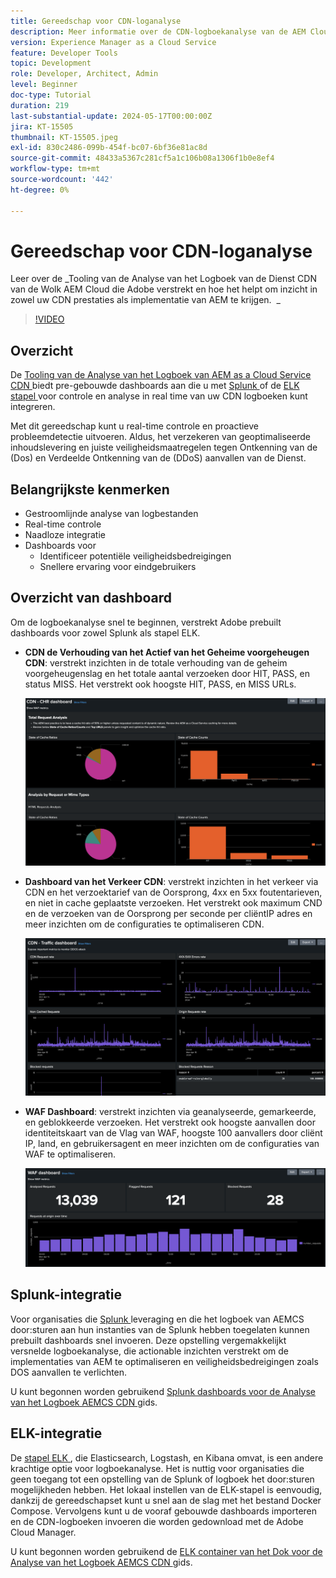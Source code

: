 ```yaml
---
title: Gereedschap voor CDN-loganalyse
description: Meer informatie over de CDN-logboekanalyse van de AEM Cloud Service die Adobe biedt en over de manier waarop u inzicht krijgt in zowel de CDN-prestaties als de AEM-implementatie.
version: Experience Manager as a Cloud Service
feature: Developer Tools
topic: Development
role: Developer, Architect, Admin
level: Beginner
doc-type: Tutorial
duration: 219
last-substantial-update: 2024-05-17T00:00:00Z
jira: KT-15505
thumbnail: KT-15505.jpeg
exl-id: 830c2486-099b-454f-bc07-6bf36e81ac8d
source-git-commit: 48433a5367c281cf5a1c106b08a1306f1b0e8ef4
workflow-type: tm+mt
source-wordcount: '442'
ht-degree: 0%

---
```


# Gereedschap voor CDN-loganalyse

Leer over de _Tooling van de Analyse van het Logboek van de Dienst CDN van de Wolk AEM Cloud die Adobe verstrekt en hoe het helpt om inzicht in zowel uw CDN prestaties als implementatie van AEM te krijgen.
 _
>[!VIDEO](https://video.tv.adobe.com/v/3429177?quality=12&learn=on)

## Overzicht

De [ Tooling van de Analyse van het Logboek van AEM as a Cloud Service CDN ](https://github.com/adobe/AEMCS-CDN-Log-Analysis-Tooling) biedt pre-gebouwde dashboards aan die u met [ Splunk ](https://www.splunk.com/en_us/products/observability-cloud.html) of de [ ELK stapel ](https://www.elastic.co/elastic-stack) voor controle en analyse in real time van uw CDN logboeken kunt integreren.

Met dit gereedschap kunt u real-time controle en proactieve probleemdetectie uitvoeren. Aldus, het verzekeren van geoptimaliseerde inhoudslevering en juiste veiligheidsmaatregelen tegen Ontkenning van de (Dos) en Verdeelde Ontkenning van de (DDoS) aanvallen van de Dienst.

## Belangrijkste kenmerken

- Gestroomlijnde analyse van logbestanden
- Real-time controle
- Naadloze integratie
- Dashboards voor
   - Identificeer potentiële veiligheidsbedreigingen
   - Snellere ervaring voor eindgebruikers

## Overzicht van dashboard

Om de logboekanalyse snel te beginnen, verstrekt Adobe prebuilt dashboards voor zowel Splunk als stapel ELK.

- **CDN de Verhouding van het Actief van het Geheime voorgeheugen CDN**: verstrekt inzichten in de totale verhouding van de geheim voorgeheugenslag en het totale aantal verzoeken door HIT, PASS, en status MISS. Het verstrekt ook hoogste HIT, PASS, en MISS URLs.

  ![ CDN de Verhouding van de Actief van het Geheime voorgeheugen ](assets/CHR-dashboard.png)

- **Dashboard van het Verkeer CDN**: verstrekt inzichten in het verkeer via CDN en het verzoektarief van de Oorsprong, 4xx en 5xx foutentarieven, en niet in cache geplaatste verzoeken. Het verstrekt ook maximum CND en de verzoeken van de Oorsprong per seconde per cliëntIP adres en meer inzichten om de configuraties te optimaliseren CDN.

  ![ Dashboard van het Verkeer CDN ](assets/Traffic-dashboard.png)

- **WAF Dashboard**: verstrekt inzichten via geanalyseerde, gemarkeerde, en geblokkeerde verzoeken. Het verstrekt ook hoogste aanvallen door identiteitskaart van de Vlag van WAF, hoogste 100 aanvallers door cliënt IP, land, en gebruikersagent en meer inzichten om de configuraties van WAF te optimaliseren.

  ![ WAF Dashboard ](assets/WAF-Dashboard.png)

## Splunk-integratie

Voor organisaties die [ Splunk ](https://www.splunk.com/en_us/products/observability-cloud.html) leveraging en die het logboek van AEMCS door:sturen aan hun instanties van de Splunk hebben toegelaten kunnen prebuilt dashboards snel invoeren. Deze opstelling vergemakkelijkt versnelde logboekanalyse, die actionable inzichten verstrekt om de implementaties van AEM te optimaliseren en veiligheidsbedreigingen zoals DOS aanvallen te verlichten.

U kunt begonnen worden gebruikend [ Splunk dashboards voor de Analyse van het Logboek AEMCS CDN ](https://github.com/adobe/AEMCS-CDN-Log-Analysis-Tooling/blob/main/Splunk/README.md#splunk-dashboards-for-aemcs-cdn-log-analysis) gids.


## ELK-integratie

De [ stapel ELK ](https://www.elastic.co/elastic-stack), die Elasticsearch, Logstash, en Kibana omvat, is een andere krachtige optie voor logboekanalyse. Het is nuttig voor organisaties die geen toegang tot een opstelling van de Splunk of logboek het door:sturen mogelijkheden hebben. Het lokaal instellen van de ELK-stapel is eenvoudig, dankzij de gereedschapset kunt u snel aan de slag met het bestand Docker Compose. Vervolgens kunt u de vooraf gebouwde dashboards importeren en de CDN-logboeken invoeren die worden gedownload met de Adobe Cloud Manager.

U kunt begonnen worden gebruikend de [ ELK container van het Dok voor de Analyse van het Logboek AEMCS CDN ](https://github.com/adobe/AEMCS-CDN-Log-Analysis-Tooling/blob/main/ELK/README.md#elk-docker-container-for-aemcs-cdn-log-analysis) gids.

